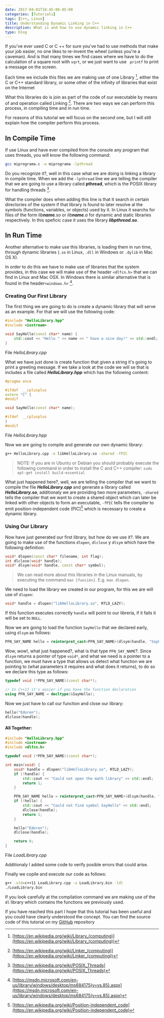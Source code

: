 ```yaml
---
date: 2017-04-01T18:45:08-05:00
categories: [Tutorials]
tags: [C++, Linux]
title: Understanding Dynamic Linking in C++
description: What is and how to use dynamic linking in C++
type: blog
---
```


If you've ever used C or C ++ for sure you've had to use methods that make your job easier, no one likes to re-invent the wheel (unless you're a caveman). And is that many times we find cases where we have to do the calculation of a square root with `sqrt`, or we just want to use ` printf` to print a message on the screen.

<!--more-->

Each time we include this files we are making use of one Library [^1], either the C or C++ standard library, or some other of the infinity of libraries that exist on the Internet

What this libraries do is join as part of the code of our executable by means of and operation called Linking [^2]. There are two ways we can perform this process, in compiling time and in run time.

For reasons of this tutorial we will focus on the second one, but I will still explain how the compiler perform this process.

## In Compile Time
If use Linux and have ever compiled from the console any program that uses threads, you will know the following command:
```bash
gcc miprograma.c -o miprograma -lpthread
```
Do you recognize it?, well in this case what we are doing is linking a library in compile time. When we add the `-lpthread` line we are telling the compiler that we are going to use a library called **pthread**, which is the POSIX library for handling threads [^3].

What the compiler does when adding this line is that it search in certain directories of the system if that library is found to later resolve al the symbols (functions, variables, or objects) used by it. In Linux it searchs for files of the form _lib**name**.so_ or _lib**name**.a_ for dynamic and static libraries respectively. In this speficic case it uses the library _**libpthread.so**_.

## In Run Time
Another alternative to make use this libraries, is loading them in run time, through dynamic libraries (`.so` in Linux, `.dll` in Windows or `.dylib` in Mac OS X).

In order to do this we have to make use of libraries that the system provides, in this case we will make use of the header `<dlfcn.h>` that we can find in Linux and Mac OSX. In Windows there is similar alternative that is found in the header`<windows.h>` [^4].

### Creating Our First Library
The first thing we are going to do is create a dynamic library that will serve as an example. For that we will use the following code:
```c++
#include "HelloLibrary.hpp"
#include <iostream>

void SayHello(const char* name) {
    std::cout << "Hello " << name << " have a nice day!" << std::endl;
}
```
File _HelloLibrary.cpp_

What we have just done is create function that given a string it's going to print a greeting message. If we take a look at the code we will se that is includes a file called _**HelloLibrary.hpp**_ which has the following content:
```c++
#pragma once

#ifdef  __cplusplus
extern "C" {
#endif

void SayHello(const char* name);

#ifdef  __cplusplus
}
#endif
```
File _HelloLibrary.hpp_

Now we are going to compile and generate our own dynamic library:
```bash
g++ HelloLibrary.cpp -o libHelloLibrary.so -shared -fPIC
```
> NOTE: If you are in Ubuntu or Debian you should probably execute the following command in order to install the C and C++ compiler: `sudo apt-get install build-essential`

What just happened here?, well, we are telling the compiler that we want to compile the file _**HelloLibrary.cpp**_ and generate a library called _**HelloLibrary.so**_, additionaly we are providing two more parameters, `-shared` tells the compiler that we want to create a shared object which can later be linked with other objects to form an executable, `-fPIC` tells the compiler to emit position-independent code (PIC)[^5] which is necessary to create a dynamic library.

### Using Our Library
Now have just generated our first library, but how do we use it?. We are going to make use of the functions `dlopen`, `dlclose` y `dlsym` which have the following definition:
```c++
void* dlopen(const char* filename, int flag);
int dlclose(void* handle);
void* dlsym(void* handle, const char* symbol);
```
> We can read more about this libraries in the Linux manuals, by executing the command `man [función]`. E.g. `man dlopen`.

We need to load the library we created in our program, for this we are will use of `dlopen`:
```c++
void* handle = dlopen("libHelloLibrary.so", RTLD_LAZY);
```

If this function executes correctly `handle` will point to our librería, if it fails it will be set to `NULL`.

Now we are going to load the function `SayHello` that we declared early, using `dlsym` as follows:
```c++
PFN_SAY_NAME hello = reinterpret_cast<PFN_SAY_NAME>(dlsym(handle, "SayHello"));
```

Wow, wow!, what just happened?, what is that type `PFN_SAY_NAME`?. Since `dlsym` returns a pointer of type `void*`, and what we need is a pointer to a function, we must have a type that allows us detect what function we are pointing to (what parameters it requires and what does it returns), to do so we declare this type as follows:
```c++
typedef void (*PFN_SAY_NAME)(const char*);

// In C++11 it's easier if you have the function declaration
using PFN_SAY_NAME = decltype(&SayHello);
```

Now we just have to call our function and close our library:
```c++
hello("Edoren");
dlclose(handle);
```

#### All Together:
```c++
#include "HelloLibrary.hpp"
#include <iostream>
#include <dlfcn.h>

typedef void (*PFN_SAY_NAME)(const char*);

int main(void) {
    void* handle = dlopen("libHelloLibrary.so", RTLD_LAZY);
    if (!handle) {    
        std::cout << "Could not open the math library" << std::endl;
        return 1;
    }

    PFN_SAY_NAME hello = reinterpret_cast<PFN_SAY_NAME>(dlsym(handle, "SayHello"));
    if (!hello) {
        std::cout << "Could not find symbol SayHello" << std::endl;
        dlclose(handle);
        return 1;
    }

    hello("Edoren");
    dlclose(handle);

    return 0;
}
```
File _LoadLibrary.cpp_

Additionaly I added some code to verify posible errors that could arise.

Finally we copile and execute our code as follows:
```bash
g++ -std=c++11 LoadLibrary.cpp -o LoadLibrary.bin -ldl
./LoadLibrary.bin
```

If you look carefully at the compilation command we are making use of the `dl` library which contains the functions we previously used.

If you have reached this part I hope that this tutorial has been useful and you could have clearly understood the concept. You can find the source code of this tutorial on my [GitHub](https://github.com/edoren/BlogCodes/tree/master/dynamic_library_loading_cpp) repository

[^1]: [https://en.wikipedia.org/wiki/Library_(computing)](https://en.wikipedia.org/wiki/Library_(computing))
[^2]: [https://en.wikipedia.org/wiki/Linker_(computing)](https://en.wikipedia.org/wiki/Linker_(computing))
[^3]: [https://en.wikipedia.org/wiki/POSIX_Threads](https://en.wikipedia.org/wiki/POSIX_Threads)
[^4]: [https://msdn.microsoft.com/en-us/library/windows/desktop/ms684175(v=vs.85).aspx](https://msdn.microsoft.com/en-us/library/windows/desktop/ms684175(v=vs.85).aspx)
[^5]: [https://en.wikipedia.org/wiki/Position-independent_code](https://en.wikipedia.org/wiki/Position-independent_code)
